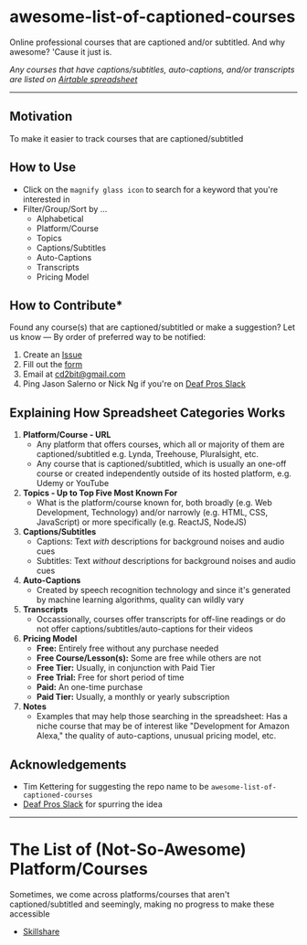 # awesome-list-of-captioned-courses
Online professional courses that are captioned and/or subtitled. And why awesome? 'Cause it just is.

*Any courses that have captions/subtitles, auto-captions, and/or transcripts are listed on [Airtable spreadsheet](https://airtable.com/shr4C4ccaiyTQDDSg/tblCEvvhzqp1bgCoC)* 

- - - - -

## Motivation

To make it easier to track courses that are captioned/subtitled

## How to Use
- Click on the `magnify glass icon` to search for a keyword that you're interested in
- Filter/Group/Sort by ...
    - Alphabetical
    - Platform/Course
    - Topics
    - Captions/Subtitles
    - Auto-Captions
    - Transcripts
    - Pricing Model

## How to Contribute*
Found any course(s) that are captioned/subtitled or make a suggestion? Let us know — By order of preferred way to be notified:
1. Create an [Issue](https://github.com/cd2bit/awesome-list-of-captioned-courses/issues)
2. Fill out the [form](https://cd2bit.typeform.com/to/WpRyji)
3. Email at [cd2bit@gmail.com](mailto:cd2bit@gmail.com)
4. Ping Jason Salerno or Nick Ng if you're on [Deaf Pros Slack](https://www.deafpros.com/)

## Explaining How Spreadsheet Categories Works
1. **Platform/Course - URL**
    - Any platform that offers courses, which all or majority of them are captioned/subtitled e.g. Lynda, Treehouse, Pluralsight, etc.
    - Any course that is captioned/subtitled, which is usually an one-off course or created independently outside of its hosted platform, e.g. Udemy or YouTube 
2. **Topics - Up to Top Five Most Known For**
    - What is the platform/course known for, both broadly (e.g. Web Development, Technology) and/or narrowly (e.g. HTML, CSS, JavaScript) or more specifically (e.g. ReactJS, NodeJS) 
3. **Captions/Subtitles**
    - Captions: Text _with_ descriptions for background noises and audio cues 
    - Subtitles: Text _without_ descriptions for background noises and audio cues
4. **Auto-Captions**
    - Created by speech recognition technology and since it's generated by machine learning algorithms, quality can wildly vary
5. **Transcripts**
    - Occassionally, courses offer transcripts for off-line readings or do not offer captions/subtitles/auto-captions for their videos
5. **Pricing Model**
    - **Free:** Entirely free without any purchase needed
    - **Free Course/Lesson(s):** Some are free while others are not
    - **Free Tier:** Usually, in conjunction with Paid Tier
    - **Free Trial:** Free for short period of time
    - **Paid:** An one-time purchase
    - **Paid Tier:** Usually, a monthly or yearly subscription
6. **Notes**
    - Examples that may help those searching in the spreadsheet: Has a niche course that may be of interest like "Development for Amazon Alexa," the quality of auto-captions, unusual pricing model, etc.

## Acknowledgements

- Tim Kettering for suggesting the repo name to be `awesome-list-of-captioned-courses`
- [Deaf Pros Slack](https://www.deafpros.com/) for spurring the idea

- - - - -

# The List of (Not-So-Awesome) Platform/Courses
Sometimes, we come across platforms/courses that aren't captioned/subtitled and seemingly, making no progress to make these accessible

- [Skillshare](https://www.skillshare.com/)